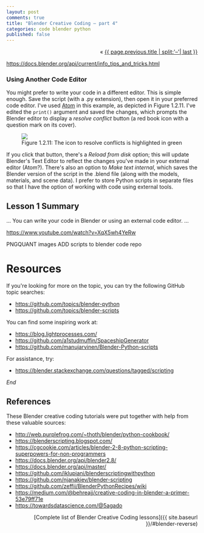 ```yaml
---
layout: post
comments: true
title: "Blender Creative Coding – part 4"
categories: code blender python
published: false
---
```


<p markdown="1" style="text-align:right">
&laquo; <a href="{{ page.previous.url }}">{{ page.previous.title | split:'–'| last }}</a><br />
</p>





https://docs.blender.org/api/current/info_tips_and_tricks.html






### Using Another Code Editor

You might prefer to write your code in a different editor. This is simple enough. Save the script (with a .py extension), then open it in your preferred code editor. I've used [Atom](https://atom.io/) in this example, as depicted in Figure 1.2.11. I've edited the `print()` argument and saved the changes, which prompts the Blender editor to display a *resolve conflict* button (a red book icon with a question mark on its cover).

<figure>
  <img src="{{ site.url }}/img/bcc01/scripting-tools-external-editor.png" class="fullwidth" />
  <figcaption>Figure 1.2.11: The icon to resolve conflicts is highlighted in green</figcaption>
</figure>

If you click that button, there's a *Reload from disk* option; this will update Blender's Text Editor to reflect the changes you've made in your external editor (Atom?). There's also an option to *Make text internal*, which saves the Blender version of the script in the .blend file (along with the models, materials, and scene data). I prefer to store Python scripts in separate files so that I have the option of working with code using external tools.


## Lesson 1 Summary

...
You can write your code in Blender or using an external code editor.
...




https://www.youtube.com/watch?v=XqX5wh4YeRw

PNGQUANT images
ADD scripts to blender code repo

# Resources


If you're looking for more on the topic, you can try the following GitHub topic searches:

* https://github.com/topics/blender-python
* https://github.com/topics/blender-scripts

You can find some inspiring work at:

* https://blog.lightprocesses.com/
* https://github.com/a1studmuffin/SpaceshipGenerator
* https://github.com/manujarvinen/Blender-Python-scripts

For assistance, try:

* https://blender.stackexchange.com/questions/tagged/scripting




*End*

## References

These Blender creative coding tutorials were put together with help from these valuable sources:

* http://web.purplefrog.com/~thoth/blender/python-cookbook/
* https://blenderscripting.blogspot.com/
* https://cgcookie.com/articles/blender-2-8-python-scripting-superpowers-for-non-programmers
* https://docs.blender.org/api/blender2.8/
* https://docs.blender.org/api/master/
* https://github.com/iklupiani/blenderscriptingwithpython
* https://github.com/njanakiev/blender-scripting
* https://github.com/zeffii/BlenderPythonRecipes/wiki
* https://medium.com/@behreajj/creative-coding-in-blender-a-primer-53e79ff71e
* https://towardsdatascience.com/@5agado





<p style="text-align:right" markdown="1">
[Complete list of Blender Creative Coding lessons]({{ site.baseurl }}/#blender-reverse)
</p>
